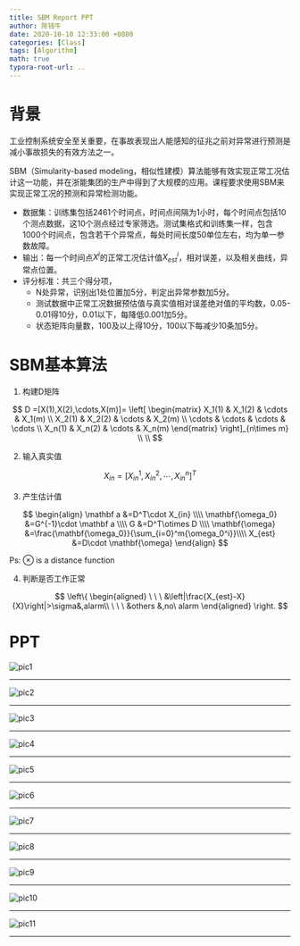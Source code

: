 ```yaml
---
title: SBM Report PPT
author: 陈钱牛
date: 2020-10-10 12:33:00 +0800
categories: [Class]
tags: [Algorithm]
math: true
typora-root-url: ..
---
```


# 背景

工业控制系统安全至关重要，在事故表现出人能感知的征兆之前对异常进行预测是减小事故损失的有效方法之一。

SBM（Simularity-based modeling，相似性建模）算法能够有效实现正常工况估计这一功能，并在浙能集团的生产中得到了大规模的应用。课程要求使用SBM来实现正常工况的预测和异常检测功能。

- 数据集：训练集包括2461个时间点，时间点间隔为1小时，每个时间点包括10个测点数据，这10个测点经过专家筛选。测试集格式和训练集一样，包含1000个时间点，包含若干个异常点，每处时间长度50单位左右，均为单一参数故障。
- 输出：每一个时间点$X^i$的正常工况估计值$X_{est}^i$，相对误差，以及相关曲线，异常点位置。
- 评分标准：共三个得分项，
  - N处异常，识别出1处位置加5分，判定出异常参数加5分。 
  - 测试数据中正常工况数据预估值与真实值相对误差绝对值的平均数，0.05-0.01得10分，0.01以下，每降低0.001加5分。
  - 状态矩阵向量数，100及以上得10分，100以下每减少10条加5分。



# SBM基本算法

1. 构建D矩阵

$$
D	=[X(1),X(2),\cdots,X(m)]=
  \left[ \begin{matrix} 
  X_1(1) & X_1(2) & \cdots & X_1(m) \\
  X_2(1) & X_2(2) & \cdots & X_2(m) \\
  \cdots & \cdots & \cdots & \cdots \\
  X_n(1) & X_n(2) & \cdots & X_n(m)
  \end{matrix} \right]_{n\times m}  \\ \\
$$

2. 输入真实值

$$
   X_{in}=[X_{in}^1,X_{in}^2,\cdots,X_{in}^n]^T
$$

3. 产生估计值

$$
\begin{align}
\mathbf a 				&=D^T\cdot X_{in} \\\\
\mathbf{\omega_0}	&=G^{-1}\cdot \mathbf a \\\\
G									&=D^T\otimes D  \\\\
\mathbf{\omega}		&=\frac{\mathbf{\omega_0}}{\sum_{i=0}^m{\omega_0^i}}\\\\
X_{est}						&=D\cdot \mathbf{\omega}
\end{align}
$$

Ps: $\otimes$ is a distance function

4. 判断是否工作正常

$$
\left\{ 
\begin{aligned}
\ \ \ &\left|\frac{X_{est}-X}{X}\right|>\sigma&,alarm\\
\ \ \ &others &,no\ alarm
\end{aligned}
\right.
$$



# PPT

![pic1](/assets/img/posts/2020-10-20-SBM/pic1.png)

---

![pic2](/assets/img/posts/2020-10-20-SBM/pic2.png)

---

![pic3](/assets/img/posts/2020-10-20-SBM/pic3.png)

---

![pic4](/assets/img/posts/2020-10-20-SBM/pic4.png)

---

![pic5](/assets/img/posts/2020-10-20-SBM/pic5.png)

---

![pic6](/assets/img/posts/2020-10-20-SBM/pic6.png)

---

![pic7](/assets/img/posts/2020-10-20-SBM/pic7.png)

---

![pic8](/assets/img/posts/2020-10-20-SBM/pic8.png)

---

![pic9](/assets/img/posts/2020-10-20-SBM/pic9.png)

---

![pic10](/assets/img/posts/2020-10-20-SBM/pic10.png)

---

![pic11](/assets/img/posts/2020-10-20-SBM/pic11.png)

---

